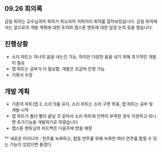 ## 09.26 회의록
금일 회의는 교수님과의 회의가 취소되어 저희끼리 회의를 잡아보았습니다. 금일 회의에서는 앞으로의 개발 계획에 대한 토의와 캡스톤 멘토에 대한 일정 논의 등을 했습니다. 

## 진행상황
- 소리 파트는 하나의 음을 내는건 가능, 하지만 다양한 음을 내기 위해 추가적인 개발이 필요
- 앱 파트는 공부가 더 필요함. 개발은 조금씩 진행 가능
- 기획서 수정

## 개발 계획
- 기존의 파트(앱 2, 소리 1)를 유지, 소리 파트는 소리 구현 목표, 앱 파트는 공부 및 개발 시작
- 앱 파트가 좀더 빨리 끝날 것 같아서 소리 파트에 인력이 부족한 경우 지원하고 아니면 추가기능을 개발하기로 하였습니다
- 캡스톤 멘토님의 피드백은 다음주에 받을 예정

** 새로운 아이디어 : 연주를 녹화하고, 합동 연주를 위해 녹화한 여러 연주를 합칠 수 있는 기능이 있었으면 좋겠다

